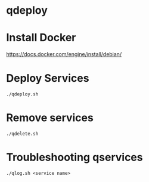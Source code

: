 # qdeploy

# Install Docker

https://docs.docker.com/engine/install/debian/

# Deploy Services

```
./qdeploy.sh
```

# Remove services

```
./qdelete.sh
```

# Troubleshooting qservices

```
./qlog.sh <service name>
```
